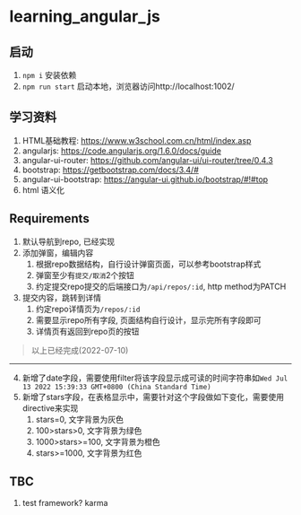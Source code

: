 # learning_angular_js

## 启动

1. `npm i` 安装依赖
2. `npm run start` 启动本地，浏览器访问http://localhost:1002/

## 学习资料

1. HTML基础教程: <https://www.w3school.com.cn/html/index.asp>
2. angularjs: <https://code.angularjs.org/1.6.0/docs/guide>
3. angular-ui-router: <https://github.com/angular-ui/ui-router/tree/0.4.3>
4. bootstrap: <https://getbootstrap.com/docs/3.4/#>
5. angular-ui-bootstrap: <https://angular-ui.github.io/bootstrap/#!#top>
6. html 语义化

## Requirements

1. 默认导航到repo, 已经实现
2. 添加弹窗，编辑内容
    1. 根据repo数据结构，自行设计弹窗页面，可以参考bootstrap样式
    2. 弹窗至少有`提交/取消`2个按钮
    3. 约定提交repo提交的后端接口为`/api/repos/:id`, http method为PATCH
3. 提交内容，跳转到详情
    1. 约定repo详情页为`/repos/:id`
    2. 需要显示repo所有字段, 页面结构自行设计，显示完所有字段即可
    3. 详情页有返回到repo页的按钮

> 以上已经完成(2022-07-10)
-------------------

4. 新增了date字段，需要使用filter将该字段显示成可读的时间字符串如`Wed Jul 13 2022 15:39:33 GMT+0800 (China Standard Time)`
5. 新增了stars字段，在表格显示中，需要针对这个字段做如下变化，需要使用directive来实现
   1. stars=0, 文字背景为灰色
   2. 100>stars>0, 文字背景为绿色
   3. 1000>stars>=100, 文字背景为橙色
   4. stars>=1000, 文字背景为红色

## TBC

1. test framework? karma
